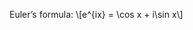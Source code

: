 <!--
.. title: Mathe testen
.. slug: mathe-testen
.. date: 2024-05-21 21:54:34 UTC+02:00
.. tags: Mathe, Test 
.. category: 
.. link: 
.. description: 
.. type: text
.. has_math: true
-->

Euler’s formula: \\[e^{ix} = \cos x + i\sin x\\]
